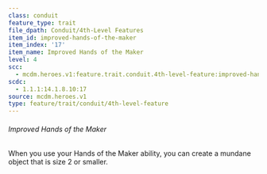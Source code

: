 ```yaml
---
class: conduit
feature_type: trait
file_dpath: Conduit/4th-Level Features
item_id: improved-hands-of-the-maker
item_index: '17'
item_name: Improved Hands of the Maker
level: 4
scc:
  - mcdm.heroes.v1:feature.trait.conduit.4th-level-feature:improved-hands-of-the-maker
scdc:
  - 1.1.1:14.1.8.10:17
source: mcdm.heroes.v1
type: feature/trait/conduit/4th-level-feature
---
```


###### Improved Hands of the Maker

When you use your Hands of the Maker ability, you can create a mundane object that is size 2 or smaller.
